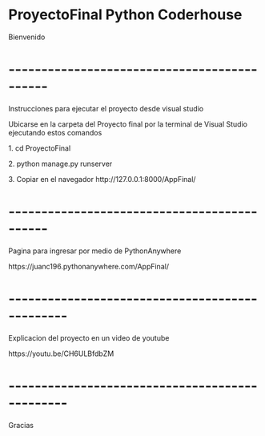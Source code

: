 <h1>ProyectoFinal Python Coderhouse</h1>

<p>Bienvenido</p>

<h1>--------------------------------------------</h1>
<p>Instrucciones para ejecutar el proyecto desde visual studio</p>

<p>Ubicarse en la carpeta del Proyecto final por la terminal de Visual Studio ejecutando estos comandos</p>
<p>1. cd ProyectoFinal</p>
<p>2. python manage.py runserver</p>
<p>3. Copiar en el navegador http://127.0.0.1:8000/AppFinal/</p>
<h1>--------------------------------------------</h1>

<p>Pagina para ingresar por medio de PythonAnywhere</p>

<p>https://juanc196.pythonanywhere.com/AppFinal/</p>

<h1>-----------------------------------------------</h1>
<p>Explicacion del proyecto en un video de youtube</p>

<p>https://youtu.be/CH6ULBfdbZM<p>

<h1>-----------------------------------------------</h1>
<p>Gracias</p>